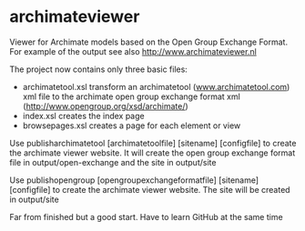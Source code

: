 # archimateviewer
Viewer for Archimate models based on the Open Group Exchange Format.
For example of the output see also http://www.archimateviewer.nl

The project now contains only three basic files:
- archimatetool.xsl transform an archimatetool (www.archimatetool.com) xml file to the archimate open group exchange format xml (http://www.opengroup.org/xsd/archimate/)
- index.xsl creates the index page
- browsepages.xsl creates a page for each element or view 

Use publisharchimatetool [archimatetoolfile] [sitename] [configfile] to create the archimate viewer website. 
It will create the open group exchange format file in output/open-exchange and the site in output/site

Use publishopengroup [opengroupexchangeformatfile] [sitename] [configfile] to create the archimate viewer website.
The site will be created in output/site

Far from finished but a good start. Have to learn GitHub at the same time
